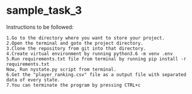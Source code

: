 # sample_task_3

Instructions to be followed:

    1.Go to the directory where you want to store your project.
    2.Open the terminal and goto the project directory.
    3.Clone the repository from git into that directory.
    4.Create virtual environment by running python3.6 -m venv .env
    5.Run requirements.txt file from terminal by running pip install -r requirements.txt
    Now, Run nystate.py script from terminal.
    6.Get the "player_ranking.csv" file as a output file with separated data of every state.
    7.You can terminate the program by pressing CTRL+c


